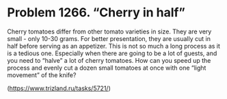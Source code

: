 # Problem 1266. “Cherry in half”

Cherry tomatoes differ from other tomato varieties in size. They are very small - only 10-30 grams. For better presentation, they are usually cut in half before serving as an appetizer. This is not so much a long process as it is a tedious one. Especially when there are going to be a lot of guests, and you need to “halve” a lot of cherry tomatoes. How can you speed up the process and evenly cut a dozen small tomatoes at once with one “light movement” of the knife?

(https://www.trizland.ru/tasks/5721/)